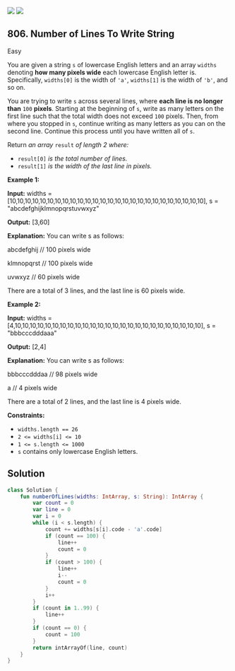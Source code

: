 [![](https://img.shields.io/github/stars/javadev/LeetCode-in-Kotlin?label=Stars&style=flat-square)](https://github.com/javadev/LeetCode-in-Kotlin)
[![](https://img.shields.io/github/forks/javadev/LeetCode-in-Kotlin?label=Fork%20me%20on%20GitHub%20&style=flat-square)](https://github.com/javadev/LeetCode-in-Kotlin/fork)

## 806\. Number of Lines To Write String

Easy

You are given a string `s` of lowercase English letters and an array `widths` denoting **how many pixels wide** each lowercase English letter is. Specifically, `widths[0]` is the width of `'a'`, `widths[1]` is the width of `'b'`, and so on.

You are trying to write `s` across several lines, where **each line is no longer than** `100` **pixels**. Starting at the beginning of `s`, write as many letters on the first line such that the total width does not exceed `100` pixels. Then, from where you stopped in `s`, continue writing as many letters as you can on the second line. Continue this process until you have written all of `s`.

Return _an array_ `result` _of length 2 where:_

*   `result[0]` _is the total number of lines._
*   `result[1]` _is the width of the last line in pixels._

**Example 1:**

**Input:** widths = [10,10,10,10,10,10,10,10,10,10,10,10,10,10,10,10,10,10,10,10,10,10,10,10,10,10], s = "abcdefghijklmnopqrstuvwxyz"

**Output:** [3,60]

**Explanation:** You can write s as follows:

abcdefghij // 100 pixels wide

klmnopqrst // 100 pixels wide

uvwxyz // 60 pixels wide

There are a total of 3 lines, and the last line is 60 pixels wide.

**Example 2:**

**Input:** widths = [4,10,10,10,10,10,10,10,10,10,10,10,10,10,10,10,10,10,10,10,10,10,10,10,10,10], s = "bbbcccdddaaa"

**Output:** [2,4]

**Explanation:** You can write s as follows:

bbbcccdddaa // 98 pixels wide

a // 4 pixels wide

There are a total of 2 lines, and the last line is 4 pixels wide.

**Constraints:**

*   `widths.length == 26`
*   `2 <= widths[i] <= 10`
*   `1 <= s.length <= 1000`
*   `s` contains only lowercase English letters.

## Solution

```kotlin
class Solution {
    fun numberOfLines(widths: IntArray, s: String): IntArray {
        var count = 0
        var line = 0
        var i = 0
        while (i < s.length) {
            count += widths[s[i].code - 'a'.code]
            if (count == 100) {
                line++
                count = 0
            }
            if (count > 100) {
                line++
                i--
                count = 0
            }
            i++
        }
        if (count in 1..99) {
            line++
        }
        if (count == 0) {
            count = 100
        }
        return intArrayOf(line, count)
    }
}
```